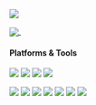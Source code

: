 [![](https://count.getloli.com/get/@akashic?theme=rule34)](https://count.getloli.com)

<a href="https://github.com/nguyenlechibao-py">
  <img align="center" src="https://github-readme-stats.vercel.app/api/top-langs/?username=akashic-rb&theme=tokyonight&hide=scss,vue&langs_count=3" />
</a>
<a href="https://github.com/nguyenlechibao-py">
  <img align="center" src="https://github-readme-stats.vercel.app/api?username=akashic-rb&theme=tokyonight&show_icons=true&line_height=27" alt="" />
</a>
  
#### Platforms & Tools
[![](https://img.shields.io/badge/macOS-retina-292e33?style=flat-square&logo=apple&logoColor=ffffff&logoColor=ffffff)](https://www.apple.com/imac-27/)
[![](https://img.shields.io/badge/Windows-10-2376bc?style=flat-square&logo=windows&logoColor=ffffff)](https://www.microsoft.com/windows/get-windows-10)
[![](https://img.shields.io/badge/Windows-7-2376bc?style=flat-square&logo=windows&logoColor=ffffff)](https://www.microsoft.com/windows/get-windows-7)
[![](https://img.shields.io/badge/IDE-Visual%20Studio%20Code-blue?style=flat-square&logo=visual-studio-code&logoColor=ffffff)](https://code.visualstudio.com/)

[![](https://img.shields.io/badge/-Laravel-red?style=flat-square&logo=laravel&logoColor=ffffff)](https://laravel.com/)
[![](https://img.shields.io/badge/-PHP-777BB4?style=flat-square&logo=php&logoColor=ffffff)](https://www.php.net/)
[![](https://img.shields.io/badge/-MySQL-blue?style=flat-square&logo=mysql&logoColor=ffffff)](https://www.mysql.com/)
[![](https://img.shields.io/badge/-React-61dafb?style=flat-square&logo=react&logoColor=ffffff)](https://reactjs.org/)
[![](https://img.shields.io/badge/-JavaScript-f7e018?style=flat-square&logo=javascript&logoColor=white)](https://www.ecma-international.org/)
[![](https://img.shields.io/badge/-TypeScript-007acc?style=flat-square&logo=typescript&logoColor=white)](https://www.typescriptlang.org/)
[![](https://img.shields.io/badge/Rust-312724?style=flat-square&logo=rust&logoColor=white)](https://www.rust-lang.org/)
